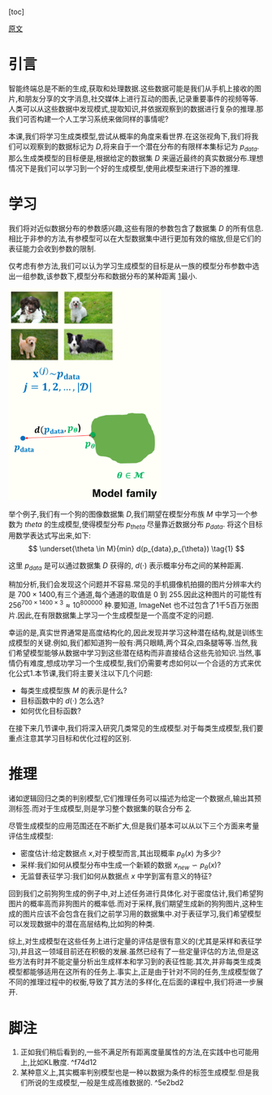 
[toc]

[原文](https://deepgenerativemodels.github.io/notes/introduction/)

# 引言
智能终端总是不断的生成,获取和处理数据.这些数据可能是我们从手机上接收的图片,和朋友分享的文字消息,社交媒体上进行互动的图表,记录重要事件的视频等等.人类可以从这些数据中发现模式,提取知识,并依据观察到的数据进行复杂的推理.那我们可否构建一个人工学习系统来做同样的事情呢?

本课,我们将学习生成类模型,尝试从概率的角度来看世界.在这张视角下,我们将我们可以观察到的数据标记为 $D$,将来自于一个潜在分布的有限样本集标记为 $p_{data}$.那么生成类模型的目标便是,根据给定的数据集 $D$ 来逼近最终的真实数据分布.理想情况下是我们可以学习到一个好的生成模型,使用此模型来进行下游的推理.

# 学习
我们将对近似数据分布的参数感兴趣,这些有限的参数包含了数据集 $D$ 的所有信息.相比于非参的方法,有参模型可以在大型数据集中进行更加有效的缩放,但是它们的表征能力会收到参数的限制.

仅考虑有参方法,我们可以认为学习生成模型的目标是从一族的模型分布参数中选出一组参数,该参数下,模型分布和数据分布的某种距离 [1](./Introduction.md#^f74d12)最小.  

![gmn_introduction](../../Attachments/gmn_introduction.png)

举个例子,我们有一个狗的图像数据集 $D$,我们期望在模型分布族 $M$ 中学习一个参数为 $theta$ 的生成模型,使得模型分布 $p_{theta}$ 尽量靠近数据分布 $p_{data}$. 将这个目标用数学表达式写出来,如下:
$$
\underset{\theta \in M}{min} d(p_{data},p_{\theta})  \tag{1}
$$

这里 $p_{data}$ 是可以通过数据集 $D$ 获得的, $d( \cdot)$ 表示概率分布之间的某种距离.  

稍加分析,我们会发现这个问题并不容易.常见的手机摄像机拍摄的图片分辨率大约是 $700 \times 1400$,有三个通道,每个通道的取值是 0 到 255.因此这种图片的可能性有 $256^{700 \times 1400 \times 3} \approx 10^{800000}$ 种.要知道, ImageNet 也不过包含了1千5百万张图片.因此,在有限数据集上学习一个生成模型是一个高度不定的问题.  

幸运的是,真实世界通常是高度结构化的,因此发现并学习这种潜在结构,就是训练生成模型的关键.例如,我们都知道狗一般有:两只眼睛,两个耳朵,四条腿等等.当然,我们希望模型能够从数据中学习到这些潜在结构而非直接结合这些先验知识.当然,事情仍有难度,想成功学习一个生成模型,我们仍需要考虑如何以一个合适的方式来优化公式1.本节课,我们将主要关注以下几个问题:  

- 每类生成模型族 $M$ 的表示是什么?
- 目标函数中的 $d( \cdot )$ 怎么选?
- 如何优化目标函数?  

在接下来几节课中,我们将深入研究几类常见的生成模型.对于每类生成模型,我们要重点注意其学习目标和优化过程的区别.  

# 推理
诸如逻辑回归之类的判别模型,它们推理任务可以描述为给定一个数据点,输出其预测标签.而对于生成模型,则是学习整个数据集的联合分布 [2](./Introduction.md#^5e2bd2).  

尽管生成模型的应用范围还在不断扩大,但是我们基本可以从以下三个方面来考量评估生成模型:
- 密度估计:给定数据点 $x$,对于模型而言,其出现概率 $p_{\theta}(x)$ 为多少?
- 采样:我们如何从模型分布中生成一个新颖的数据 $x_{new} \backsim p_{\theta}(x)$?
- 无监督表征学习:我们如何从数据点 $x$ 中学到富有意义的特征?

回到我们之前狗狗生成的例子中,对上述任务进行具体化.对于密度估计,我们希望狗图片的概率高而非狗图片的概率低.而对于采样,我们期望生成新的狗狗图片,这种生成的图片应该不会包含在我们之前学习用的数据集中.对于表征学习,我们希望模型可以发现数据中的潜在高层结构,比如狗的种类.  

综上,对生成模型在这些任务上进行定量的评估是很有意义的(尤其是采样和表征学习),并且这一领域目前还在积极的发展.虽然已经有了一些定量评估的方法,但是这些方法有时并不能定量分析出生成样本和学习到的表征性能.其次,并非每类生成类模型都能够适用在这所有的任务上.事实上,正是由于针对不同的任务,生成模型做了不同的推理过程中的权衡,导致了其方法的多样化,在后面的课程中,我们将进一步展开.

# 脚注  
1. 正如我们稍后看到的,一些不满足所有距离度量属性的方法,在实践中也可能用上,比如KL散度. ^f74d12
2. 某种意义上,其实概率判别模型也是一种以数据为条件的标签生成模型.但是我们所说的生成模型,一般是生成高维数据的. ^5e2bd2
